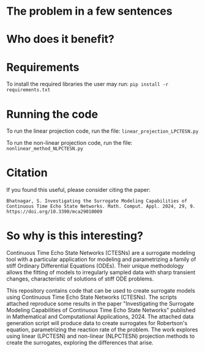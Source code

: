 # The problem in a few sentences

# Who does it benefit?

# Requirements

To install the required libraries the user may run: ``` pip install -r requirements.txt ```

# Running the code

To run the linear projection code, run the file: ``` linear_projection_LPCTESN.py ```

To run the non-linear projection code, run the file: ``` nonlinear_method_NLPCTESN.py ```

# Citation

If you found this useful, please consider citing the paper:

```
Bhatnagar, S. Investigating the Surrogate Modeling Capabilities of Continuous Time Echo State Networks. Math. Comput. Appl. 2024, 29, 9. https://doi.org/10.3390/mca29010009
```

# So why is this interesting?
Continuous Time Echo State Networks (CTESNs) are a surrogate modeling tool with a particular application for modeling and parametrizing a family of stiff Ordinary Differential Equations (ODEs). Their unique methodology allows the fitting of models to irregularly sampled data with sharp transient changes, characteristic of solutions of stiff ODE problems.

This repository contains code that can be used to create surrogate models using Continuous Time Echo State Networks (CTESNs). The scripts attached reproduce some results in the paper "Investigating the Surrogate Modeling Capabilities of Continuous Time Echo State Networks" published in Mathematical and Computational Applications, 2024. The attached data generation script will produce data to create surrogates for Robertson's equation, parametrizing the reaction rate of the problem. The work explores using linear (LPCTESN) and non-linear (NLPCTESN) projection methods to create the surrogates, exploring the differences that arise. 






